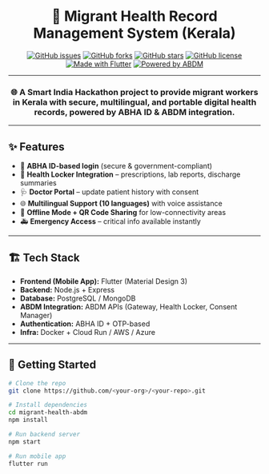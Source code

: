 <div align="center">

# 🏥 Migrant Health Record Management System (Kerala)

[![GitHub issues](https://img.shields.io/github/issues/mithunsanjith5/hackathon?style=flat-square)](https://github.com/<your-org>/<your-repo>/issues)
[![GitHub forks](https://img.shields.io/github/forks/mithunsanjith5/hackathon?style=flat-square)](https://github.com/<your-org>/<your-repo>/network)
[![GitHub stars](https://img.shields.io/github/stars/mithunsanjith5/hackathon?style=flat-square)](https://github.com/<your-org>/<your-repo>/stargazers)
[![GitHub license](https://img.shields.io/github/license/mithunsanjith5/hackathon?style=flat-square)](./LICENSE)
[![Made with Flutter](https://img.shields.io/badge/Made%20with-Flutter-blue?style=flat-square&logo=flutter)](https://flutter.dev)
[![Powered by ABDM](https://img.shields.io/badge/Powered%20by-ABDM-green?style=flat-square)](https://abdm.gov.in)

---

### 🌐 A Smart India Hackathon project to provide **migrant workers in Kerala** with secure, multilingual, and portable **digital health records**, powered by **ABHA ID & ABDM integration**.

</div>

---

## ✨ Features
- 🔐 **ABHA ID-based login** (secure & government-compliant)  
- 📂 **Health Locker Integration** – prescriptions, lab reports, discharge summaries  
- 🩺 **Doctor Portal** – update patient history with consent  
- 🌐 **Multilingual Support (10 languages)** with voice assistance  
- 📶 **Offline Mode + QR Code Sharing** for low-connectivity areas  
- 🚑 **Emergency Access** – critical info available instantly  

---

## 🏗️ Tech Stack
- **Frontend (Mobile App):** Flutter (Material Design 3)  
- **Backend:** Node.js + Express  
- **Database:** PostgreSQL / MongoDB  
- **ABDM Integration:** ABDM APIs (Gateway, Health Locker, Consent Manager)  
- **Authentication:** ABHA ID + OTP-based  
- **Infra:** Docker + Cloud Run / AWS / Azure  

---

## 🚀 Getting Started
```bash
# Clone the repo
git clone https://github.com/<your-org>/<your-repo>.git

# Install dependencies
cd migrant-health-abdm
npm install

# Run backend server
npm start

# Run mobile app
flutter run
